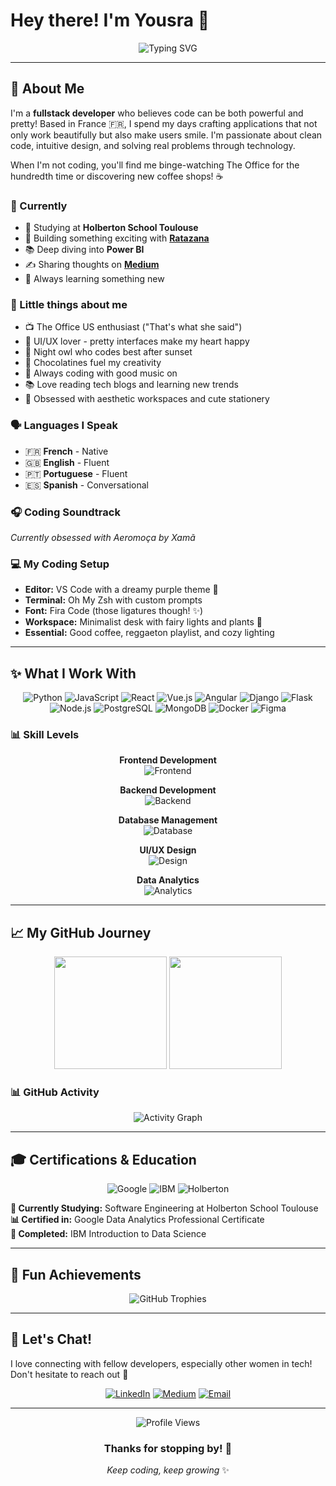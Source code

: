 # Hey there! I'm Yousra 💜

<div align="center">
  <img src="https://readme-typing-svg.herokuapp.com?font=Poppins&pause=1000&color=c77dff&center=true&vCenter=true&width=500&lines=Fullstack+Developer+%F0%9F%92%9C;Coding+from+beautiful+France+%F0%9F%87%AB%F0%9F%87%B7;Creating+apps+that+spark+joy+%E2%9C%A8;Coffee+%2B+Code+%3D+Happy+Me+%E2%98%95" alt="Typing SVG" />
</div>

---

## 🌙 About Me

I'm a **fullstack developer** who believes code can be both powerful and pretty! Based in France 🇫🇷, I spend my days crafting applications that not only work beautifully but also make users smile. I'm passionate about clean code, intuitive design, and solving real problems through technology.

When I'm not coding, you'll find me binge-watching The Office for the hundredth time or discovering new coffee shops! ☕

### 🌟 Currently
- 📓 Studying at **Holberton School Toulouse**
- 🔮 Building something exciting with **[Ratazana](https://github.com/yousrakdc/ratazana)**
- 📚 Deep diving into **Power BI** 
- ✍️ Sharing thoughts on **[Medium](https://medium.com/@yousrakdc)**
- 🎯 Always learning something new

### 💫 Little things about me
- 📺 The Office US enthusiast ("That's what she said")
- 🎨 UI/UX lover - pretty interfaces make my heart happy
- 🌙 Night owl who codes best after sunset
- 🥐 Chocolatines fuel my creativity
- 🎵 Always coding with good music on
- 📚 Love reading tech blogs and learning new trends
- 🌸 Obsessed with aesthetic workspaces and cute stationery
  
### 🗣️ Languages I Speak
- 🇫🇷 **French** - Native
- 🇬🇧 **English** - Fluent  
- 🇵🇹 **Portuguese** - Fluent
- 🇪🇸 **Spanish** - Conversational

### 🎧 Coding Soundtrack
*Currently obsessed with Aeromoça by Xamã*

### 💻 My Coding Setup
- **Editor:** VS Code with a dreamy purple theme 💜
- **Terminal:** Oh My Zsh with custom prompts
- **Font:** Fira Code (those ligatures though! ✨)
- **Workspace:** Minimalist desk with fairy lights and plants 🌿
- **Essential:** Good coffee, reggaeton playlist, and cozy lighting

---

## ✨ What I Work With

<div align="center">

![Python](https://img.shields.io/badge/Python-FFE5B4?style=for-the-badge&logo=python&logoColor=3776AB)
![JavaScript](https://img.shields.io/badge/JavaScript-FFF8DC?style=for-the-badge&logo=javascript&logoColor=F7DF1E)
![React](https://img.shields.io/badge/React-E6F3FF?style=for-the-badge&logo=react&logoColor=61DAFB)
![Vue.js](https://img.shields.io/badge/Vue.js-E8F5E8?style=for-the-badge&logo=vue.js&logoColor=4FC08D)
![Angular](https://img.shields.io/badge/Angular-FFE5E5?style=for-the-badge&logo=angular&logoColor=DD0031)
![Django](https://img.shields.io/badge/Django-E8F5E8?style=for-the-badge&logo=django&logoColor=092E20)
![Flask](https://img.shields.io/badge/Flask-F5F5F5?style=for-the-badge&logo=flask&logoColor=000000)
![Node.js](https://img.shields.io/badge/Node.js-E8F8E8?style=for-the-badge&logo=node.js&logoColor=339933)
![PostgreSQL](https://img.shields.io/badge/PostgreSQL-E5F0FF?style=for-the-badge&logo=postgresql&logoColor=336791)
![MongoDB](https://img.shields.io/badge/MongoDB-E8F5E8?style=for-the-badge&logo=mongodb&logoColor=47A248)
![Docker](https://img.shields.io/badge/Docker-E5F4FF?style=for-the-badge&logo=docker&logoColor=2496ED)
![Figma](https://img.shields.io/badge/Figma-FFE5E5?style=for-the-badge&logo=figma&logoColor=F24E1E)

</div>

### 📊 Skill Levels

<div align="center">

**Frontend Development**  
![Frontend](https://img.shields.io/badge/Frontend-85%25-c77dff?style=for-the-badge&logo=&logoColor=white)

**Backend Development**  
![Backend](https://img.shields.io/badge/Backend-80%25-9d4edd?style=for-the-badge&logo=&logoColor=white)

**Database Management**  
![Database](https://img.shields.io/badge/Database-75%25-7b2cbf?style=for-the-badge&logo=&logoColor=white)

**UI/UX Design**  
![Design](https://img.shields.io/badge/UI/UX-70%25-6a0dad?style=for-the-badge&logo=&logoColor=white)

**Data Analytics**  
![Analytics](https://img.shields.io/badge/Analytics-65%25-5a189a?style=for-the-badge&logo=&logoColor=white)

</div>

---

## 📈 My GitHub Journey

<div align="center">
  
<img height="180em" src="https://github-readme-stats.vercel.app/api?username=yousrakdc&show_icons=true&theme=material-palenight&hide_border=true&count_private=true&include_all_commits=true" />
<img height="180em" src="https://github-readme-stats.vercel.app/api/top-langs/?username=yousrakdc&layout=compact&theme=material-palenight&hide_border=true" />

</div>

### 📊 GitHub Activity
<div align="center">
  <img src="https://github-readme-activity-graph.vercel.app/graph?username=yousrakdc&theme=react-dark&hide_border=true&area=true" alt="Activity Graph" />
</div>

---

## 🎓 Certifications & Education

<div align="center">

![Google](https://img.shields.io/badge/Google%20Data%20Analytics-4285F4?style=for-the-badge&logo=google&logoColor=white)
![IBM](https://img.shields.io/badge/IBM%20Data%20Science-052FAD?style=for-the-badge&logo=ibm&logoColor=white)
![Holberton](https://img.shields.io/badge/Holberton%20School-FF6B35?style=for-the-badge&logo=holbertonschool&logoColor=white)

</div>

**🎯 Currently Studying:** Software Engineering at Holberton School Toulouse  
**📊 Certified in:** Google Data Analytics Professional Certificate  
**🔬 Completed:** IBM Introduction to Data Science

---

## 🎀 Fun Achievements

<div align="center">
  <img src="https://github-profile-trophy.vercel.app/?username=yousrakdc&theme=algolia&no-frame=true&no-bg=true&margin-w=4&row=2&column=4" alt="GitHub Trophies" />
</div>

---

## 💌 Let's Chat!

I love connecting with fellow developers, especially other women in tech! Don't hesitate to reach out 💜

<div align="center">

[![LinkedIn](https://img.shields.io/badge/LinkedIn-c77dff?style=for-the-badge&logo=linkedin&logoColor=white)](https://www.linkedin.com/in/yousra-kerdouchi-588b00152/)
[![Medium](https://img.shields.io/badge/Medium-9d4edd?style=for-the-badge&logo=medium&logoColor=white)](https://medium.com/@yousrakdc)
[![Email](https://img.shields.io/badge/Email-7b2cbf?style=for-the-badge&logo=gmail&logoColor=white)](mailto:yousrakerdouchi@gmail.com)

</div>

---

<div align="center">
  <img src="https://komarev.com/ghpvc/?username=yousrakdc&color=c77dff&style=flat-square&label=visitors" alt="Profile Views" />
  
  ### Thanks for stopping by! 🌸
  
  *Keep coding, keep growing* ✨
</div>
